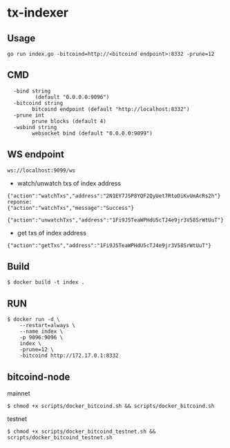 # tx-indexer

## Usage
```
go run index.go -bitcoind=http://<bitcoind endpoint>:8332 -prune=12
```
## CMD
```
  -bind string
    	 (default "0.0.0.0:9096")
  -bitcoind string
    	bitcoind endpoint (default "http://localhost:8332")
  -prune int
    	prune blocks (default 4)
  -wsbind string
    	websocket bind (default "0.0.0.0:9099")
```
## WS endpoint
```
ws://localhost:9099/ws
```
- watch/unwatch txs of index address
```
{"action":"watchTxs","address":"2N1EY7J5P8YQF2QyUet7RtoDiKvUmAcRs2h"}
reponse:
{"action":"watchTxs","message":"Success"}
```
```
{"action":"unwatchTxs","address":"1Fi9J5TeaWPHdU5cTJ4e9jr3V58SrWtUuT"}
```
- get txs of index address
```
{"action":"getTxs","address":"1Fi9J5TeaWPHdU5cTJ4e9jr3V58SrWtUuT"}
```
## Build
```
$ docker build -t index .
```
## RUN
```
$ docker run -d \
    --restart=always \
    --name index \
    -p 9096:9096 \
    index \
    -prune=12 \
    -bitcoind http://172.17.0.1:8332
```
## bitcoind-node
mainnet
```
$ chmod +x scripts/docker_bitcoind.sh && scripts/docker_bitcoind.sh
```
testnet
```
$ chmod +x scripts/docker_bitcoind_testnet.sh && scripts/docker_bitcoind_testnet.sh
```
